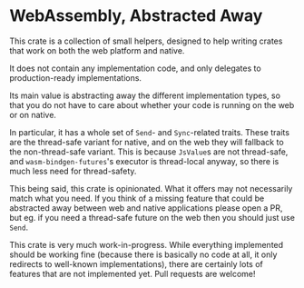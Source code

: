 # WebAssembly, Abstracted Away

This crate is a collection of small helpers, designed to help writing crates that work on both the web platform and native.

It does not contain any implementation code, and only delegates to production-ready implementations.

Its main value is abstracting away the different implementation types, so that you do not have to care about whether your code is running on the web or on native.

In particular, it has a whole set of `Send`- and `Sync`-related traits. These traits are the thread-safe variant for native, and on the web they will fallback to the non-thread-safe variant. This is because `JsValue`s are not thread-safe, and `wasm-bindgen-futures`'s executor is thread-local anyway, so there is much less need for thread-safety.

This being said, this crate is opinionated. What it offers may not necessarily match what you need. If you think of a missing feature that could be abstracted away between web and native applications please open a PR, but eg. if you need a thread-safe future on the web then you should just use `Send`.

This crate is very much work-in-progress. While everything implemented should be working fine (because there is basically no code at all, it only redirects to well-known implementations), there are certainly lots of features that are not implemented yet. Pull requests are welcome!
